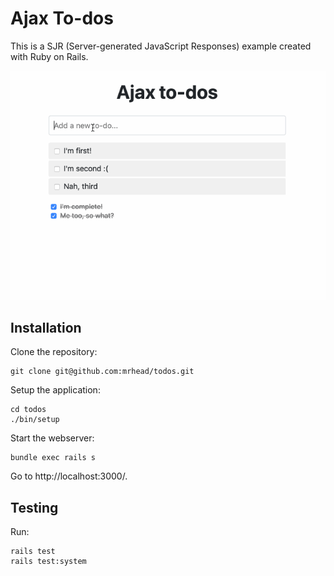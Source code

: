 # Ajax To-dos

This is a SJR (Server-generated JavaScript Responses) example created with Ruby on Rails.

![Ajax to-dos GIF](todos.gif)

## Installation

Clone the repository:

```
git clone git@github.com:mrhead/todos.git
```

Setup the application:

```
cd todos
./bin/setup
```

Start the webserver:

```
bundle exec rails s
```

Go to http://localhost:3000/.

## Testing

Run:

```
rails test
rails test:system
```
